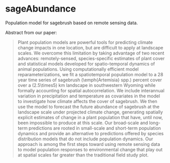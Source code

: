 # sageAbundance
Population model for sagebrush based on remote sensing data.

Abstract from our paper:
>Plant population models are powerful tools for predicting climate change
impacts in one location, but are difficult to apply at landscape scales.
We overcome this limitation by taking advantage of two recent advances:
remotely-sensed, species-specific estimates of plant cover and
statistical models developed for spatio-temporal dynamics of animal
populations. Using computationally efficient model reparameterizations,
we fit a spatiotemporal population model to a 28 year time series of
sagebrush (\emph{Artemisia} spp.) percent cover over a \(2.5\times5\) km
landscape in southwestern Wyoming while formally accounting for spatial
autocorrelation. We include interannual variation in precipitation and
temperature as covariates in the model to investigate how climate
affects the cover of sagebrush. We then use the model to forecast the
future abundance of sagebrush at the landscape scale under projected
climate change, generating spatially explicit estimates of change in a
plant population that have, until now, been impossible to produce at
this scale. Our broad-scale and long-term predictions are rooted in
small-scale and short-term population dynamics and provide an
alternative to predictions offered by species distribution models that
do not include population dynamics. Our approach is among the first
steps toward using remote sensing data to model population responses to
environmental change that play out at spatial scales far greater than
the traditional field study plot.
